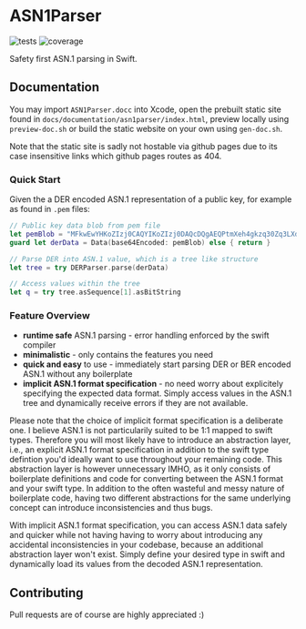 # ASN1Parser
![tests](https://github.com/DominikHorn/ASN1Parser/actions/workflows/test.yml/badge.svg)
![coverage](https://img.shields.io/endpoint?url=https://gist.githubusercontent.com/DominikHorn/abb8b96dc5a9b8354fb3d70216aedc7d/raw/coverage-badge.json)

Safety first ASN.1 parsing in Swift.

## Documentation
You may import `ASN1Parser.docc` into Xcode, open the prebuilt static site found in 
`docs/documentation/asn1parser/index.html`, preview locally using `preview-doc.sh` 
or build the static website on your own using `gen-doc.sh`. 

Note that the static site is sadly not hostable via github pages due to its case insensitive
links which github pages routes as 404.

### Quick Start
Given the a DER encoded ASN.1 representation of a public key, for example as found in `.pem` files:

```swift
// Public key data blob from pem file
let pemBlob = "MFkwEwYHKoZIzj0CAQYIKoZIzj0DAQcDQgAEQPtmXeh4gkzq30Zq3LXdgcl39fgCOBRZExhNWgZTSv5NTvbRoZNx28Ln/+Wtkfc42nWdunurluAeMPr0BrnLtA=="
guard let derData = Data(base64Encoded: pemBlob) else { return }

// Parse DER into ASN.1 value, which is a tree like structure
let tree = try DERParser.parse(derData)

// Access values within the tree
let q = try tree.asSequence[1].asBitString
```

### Feature Overview
- **runtime safe** ASN.1 parsing - error handling enforced by the swift compiler
- **minimalistic** - only contains the features you need
- **quick and easy** to use - immediately start parsing DER or BER encoded ASN.1 without any boilerplate
- **implicit ASN.1 format specification** - no need worry about explicitely specifying the expected data format.
  Simply access values in the ASN.1 tree and dynamically receive errors if they are not available.

Please note that the choice of implicit format specification is a deliberate
one. I believe ASN.1 is not particularily suited to be 1:1 mapped to swift
types. Therefore you will most likely have to introduce an abstraction layer,
i.e., an explicit ASN.1 format specification in addition to the swift type
defintion you'd ideally want to use throughout your remaining code. This
abstraction layer is however unnecessary IMHO, as it only consists of
boilerplate definitions and code for converting between the ASN.1 format and
your swift type. In addition to the often wasteful and messy nature of
boilerplate code, having two different abstractions for the same underlying
concept can introduce inconsistencies and thus bugs.

With implicit ASN.1 format specification, you can access ASN.1 data safely and
quicker while not having having to worry about introducing any accidental
inconsistencies in your codebase, because an additional abstraction layer won't
exist. Simply define your desired type in swift and dynamically load its
values from the decoded ASN.1 representation.

## Contributing
Pull requests are of course are highly appreciated :)
